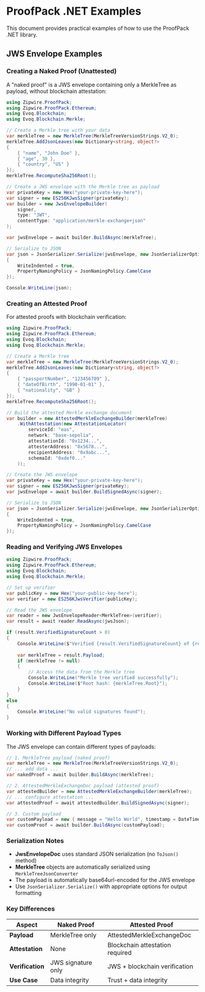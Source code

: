 # ProofPack .NET Examples

This document provides practical examples of how to use the ProofPack .NET library.

## JWS Envelope Examples

### Creating a Naked Proof (Unattested)

A "naked proof" is a JWS envelope containing only a MerkleTree as payload, without blockchain attestation:

```csharp
using Zipwire.ProofPack;
using Zipwire.ProofPack.Ethereum;
using Evoq.Blockchain;
using Evoq.Blockchain.Merkle;

// Create a Merkle tree with your data
var merkleTree = new MerkleTree(MerkleTreeVersionStrings.V2_0);
merkleTree.AddJsonLeaves(new Dictionary<string, object?>
{
    { "name", "John Doe" },
    { "age", 30 },
    { "country", "US" }
});
merkleTree.RecomputeSha256Root();

// Create a JWS envelope with the Merkle tree as payload
var privateKey = new Hex("your-private-key-here");
var signer = new ES256KJwsSigner(privateKey);
var builder = new JwsEnvelopeBuilder(
    signer,
    type: "JWT",
    contentType: "application/merkle-exchange+json"
);

var jwsEnvelope = await builder.BuildAsync(merkleTree);

// Serialize to JSON
var json = JsonSerializer.Serialize(jwsEnvelope, new JsonSerializerOptions
{
    WriteIndented = true,
    PropertyNamingPolicy = JsonNamingPolicy.CamelCase
});

Console.WriteLine(json);
```

### Creating an Attested Proof

For attested proofs with blockchain verification:

```csharp
using Zipwire.ProofPack;
using Zipwire.ProofPack.Ethereum;
using Evoq.Blockchain;
using Evoq.Blockchain.Merkle;

// Create a Merkle tree
var merkleTree = new MerkleTree(MerkleTreeVersionStrings.V2_0);
merkleTree.AddJsonLeaves(new Dictionary<string, object?>
{
    { "passportNumber", "123456789" },
    { "dateOfBirth", "1990-01-01" },
    { "nationality", "GB" }
});
merkleTree.RecomputeSha256Root();

// Build the attested Merkle exchange document
var builder = new AttestedMerkleExchangeBuilder(merkleTree)
    .WithAttestation(new AttestationLocator(
        serviceId: "eas",
        network: "base-sepolia",
        attestationId: "0x1234...",
        attesterAddress: "0x5678...",
        recipientAddress: "0x9abc...",
        schemaId: "0xdef0..."
    ));

// Create the JWS envelope
var privateKey = new Hex("your-private-key-here");
var signer = new ES256KJwsSigner(privateKey);
var jwsEnvelope = await builder.BuildSignedAsync(signer);

// Serialize to JSON
var json = JsonSerializer.Serialize(jwsEnvelope, new JsonSerializerOptions
{
    WriteIndented = true,
    PropertyNamingPolicy = JsonNamingPolicy.CamelCase
});
```

### Reading and Verifying JWS Envelopes

```csharp
using Zipwire.ProofPack;
using Zipwire.ProofPack.Ethereum;
using Evoq.Blockchain;
using Evoq.Blockchain.Merkle;

// Set up verifier
var publicKey = new Hex("your-public-key-here");
var verifier = new ES256KJwsVerifier(publicKey);

// Read the JWS envelope
var reader = new JwsEnvelopeReader<MerkleTree>(verifier);
var result = await reader.ReadAsync(jwsJson);

if (result.VerifiedSignatureCount > 0)
{
    Console.WriteLine($"Verified {result.VerifiedSignatureCount} of {result.SignatureCount} signatures");
    
    var merkleTree = result.Payload;
    if (merkleTree != null)
    {
        // Access the data from the Merkle tree
        Console.WriteLine("Merkle tree verified successfully");
        Console.WriteLine($"Root hash: {merkleTree.Root}");
    }
}
else
{
    Console.WriteLine("No valid signatures found");
}
```

### Working with Different Payload Types

The JWS envelope can contain different types of payloads:

```csharp
// 1. MerkleTree payload (naked proof)
var merkleTree = new MerkleTree(MerkleTreeVersionStrings.V2_0);
// ... add data ...
var nakedProof = await builder.BuildAsync(merkleTree);

// 2. AttestedMerkleExchangeDoc payload (attested proof)
var attestedBuilder = new AttestedMerkleExchangeBuilder(merkleTree);
// ... configure attestation ...
var attestedProof = await attestedBuilder.BuildSignedAsync(signer);

// 3. Custom payload
var customPayload = new { message = "Hello World", timestamp = DateTime.UtcNow };
var customProof = await builder.BuildAsync(customPayload);
```

### Serialization Notes

- **JwsEnvelopeDoc** uses standard JSON serialization (no `ToJson()` method)
- **MerkleTree** objects are automatically serialized using `MerkleTreeJsonConverter`
- The payload is automatically base64url-encoded for the JWS envelope
- Use `JsonSerializer.Serialize()` with appropriate options for output formatting

### Key Differences

| Aspect | Naked Proof | Attested Proof |
|--------|-------------|----------------|
| **Payload** | MerkleTree only | AttestedMerkleExchangeDoc |
| **Attestation** | None | Blockchain attestation required |
| **Verification** | JWS signature only | JWS + blockchain verification |
| **Use Case** | Data integrity | Trust + data integrity | 